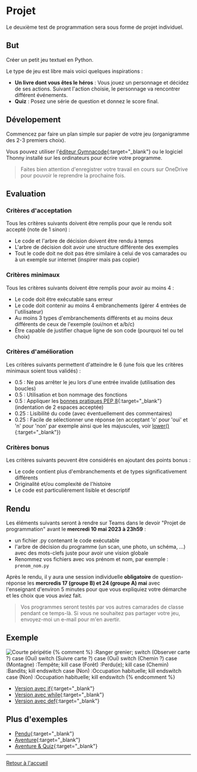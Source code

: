# Projet

Le deuxième test de programmation sera sous forme de projet individuel. 

## But

Créer un petit jeu textuel en Python. 

Le type de jeu est libre mais voici quelques inspirations :
- **Un livre dont vous êtes le héros** : Vous jouez un personnage et décidez de ses actions. Suivant l'action choisie, le personnage va rencontrer différent événements. 
- **Quiz** : Posez une série de question et donnez le score final. 

## Dévelopement

Commencez par faire un plan simple sur papier de votre jeu (organigramme des 2-3 premiers choix). 

Vous pouvez utiliser l'[éditeur Gymnacode](https://gymnacode.web.app/editor){:target="_blank"} ou le logiciel Thonny installé sur les ordinateurs pour écrire votre programme. 

> Faites bien attention d'enregistrer votre travail en cours sur OneDrive pour pouvoir le reprendre la prochaine fois. 

## Evaluation

### Critères d'acceptation

Tous les critères suivants doivent être remplis pour que le rendu soit accepté (note de 1 sinon) : 

- Le code et l'arbre de décision doivent être rendu à temps
- L'arbre de décision doit avoir une structure différente des exemples
- Tout le code doit ne doit pas être similaire à celui de vos camarades ou à un exemple sur internet (inspirer mais pas copier)

### Critères minimaux

Tous les critères suivants doivent être remplis pour avoir au moins 4 : 

- Le code doit être exécutable sans erreur
- Le code doit contenir au moins 4 embranchements (gérer 4 entrées de l'utilisateur)
- Au moins 3 types d'embranchements différents et au moins deux différents de ceux de l'exemple (oui/non et a/b/c)
- Être capable de justifier chaque ligne de son code (pourquoi tel ou tel choix)

### Critères d'amélioration

Les critères suivants permettent d'atteindre le 6 (une fois que les critères minimaux soient tous validés) :

- 0.5  : Ne pas arrêter le jeu lors d'une entrée invalide (utilisation des boucles)
- 0.5  : Utilisation et bon nommage des fonctions
- 0.5  : Appliquer les [bonnes pratiques PEP 8](https://www.carnets.info/python/pep8/){:target="_blank"} (indentation de 2 espaces acceptée)
- 0.25 : Lisibilité du code (avec éventuellement des commentaires)
- 0.25 : Facile de sélectionner une réponse (en acceptant 'o' pour 'oui' et 'n' pour 'non' par exemple ainsi que les majuscules, voir [lower()](https://www.w3schools.com/python/ref_string_lower.asp){:target="_blank"})

### Critères bonus

Les critères suivants peuvent être considérés en ajoutant des points bonus :

- Le code contient plus d'embranchements et de types significativement différents
- Originalité et/ou complexité de l'histoire
- Le code est particulièrement lisible et descriptif

## Rendu

Les éléments suivants seront à rendre sur Teams dans le devoir "Projet de programmation" avant le **mercredi 10 mai 2023 à 23h59** :
- un fichier .py contenant le code exécutable
- l'arbre de décision du programme (un scan, une photo, un schéma, ...) avec des mots-clefs juste pour avoir une vision globale
- Renommez vos fichiers avec vos prénom et nom, par exemple : `prenom_nom.py`

Après le rendu, il y aura une session individuelle **obligatoire** de question-réponse les **mercredis 17 (groupe B) et 24 (groupe A) mai** avec l'enseignant d'environ 5 minutes pour que vous expliquiez votre démarche et les choix que vous aviez fait. 

> Vos programmes seront testés par vos autres camarades de classe pendant ce temps-là. Si vous ne souhaitez pas partager votre jeu, envoyez-moi un e-mail pour m'en avertir. 

## Exemple

![Courte péripétie](https://kroki.io/plantuml/svg/eNqFj0sOgkAMhvecoku4AixMNHHnI-oFhqGBRiikM4N38hpeTJTHgAmxy7_f96eNL4pzFMgFmVCSwDzI6gLCU2pQ2m6jlViETRRoZbDLHUUBwIhdHbWCHoJuFuBnRnhXYEU8Yh491GxVzuhzgPiGVfN6Wkxm4Z3K8sfd19JRC_OMkrkQoz9mf83C3CrOyJoVETnrP5l9eaw5gmEfn7R2jbJUMxQqJeuwLKf7hyJfsixYl7_ipL0BB7x4xA==)
{% comment %}
:Ranger grenier;
switch (Observer carte ?)
case (Oui)
  switch (Suivre carte ?)
    case (Oui)
      switch (Chemin ?)
        case (Montagne)
          :Tempête;
          kill
        case (Forêt)
          :Perdu(e);
          kill
        case (Chemin)
          :Bandits;
          kill
      endswitch
    case (Non) 
      :Occupation habituelle;
      kill
  endswitch
case (Non) 
  :Occupation habituelle;
  kill
endswitch
{% endcomment %}

- [Version avec if](https://gymnacode.web.app/editor?code=eNq1Vb1u2zAQ3v0UVy9OgLTZDQRFUXQoUKBL0Z2Szs4FNKkcSaHx03Ss%2Bgad9WK9o34sKzbQpaNA8r6f%2B%2B5UM7l4s%2F7kgI3bo3ERGh8ZYc%2FoCPlOPlOA6A8FHiEkhuQQGkKyFqE0HBEqDICuIfYuvIP17arui34tAnKDDNZMN6G2Uq7m7leA93J1VT56%2BgEPQK5O8uZj%2Frzxie6dd7dbLbeiHQzXHmAtR%2BvtCqCemIeNidFwpeSV4Qg3cGc8GH5OQl%2Bp1xhJmJQs9TLZqdIHUcTQ%2FQS7QVfJeRRSFT2nroXa9GX1Vc8b4F%2BYA1zkPmF%2BV4JV15ZUCT%2B1R4jTwMI06GKSXrzJNM8f1SYEeSJNYAy9tULwySd2XYtaQExupZxoanwAs9sZYu1UvAQodayoFqvIDeipwMGgCfnL7NYdmEYdn2q8svs5bcjCC5jcdMLEQbzAAzmh70Ogwgqf7QLjrdzfKp%2BcFDY1ZQRRm7uQHJTeKurBu2j20lJ0Dmnftcs6hdT5bEHsAZMEbgLV16W8VrP6eM5qZSwVNvR857n7HceAOznBJVA5I2y929%2BBGBQGUKtMVXJFux2VJN8yFoaycyFRw2rqYIx4RlB47rvZQ%2Fc5upY3c1%2Fcl1PaFnkzQ9rOo%2BM0WUfVqRQiHuqQ84JcCZdX%2BRDnuTdDXbNTJk6Dw0xN197grUjWK0MShDvqrFPQIxnPkCdQAfVIq2vjMqTbvOjsNjQwm1DQnikqloq%2BsU85h%2FMuRva1Au6RMYVxEcxl6TCfEnDW6tcCs2u5hHqkBVTLLBtRD4KkQxX1N2UWTU4BY5OuqSkv9if49Cj5UCNYNxEOK7nvFMYxNbp3x3kqjKXQteEK%2Bdn%2B1leFkcUWQ07baE0ty0k2oMtyhkl2AnuEgrHqD2c6Ai6o96roMA5ZH8iFYNmMFxZg%2FvUcT78JK2n03R95LJHr2qjDoqRMXityqAvNl2WqTST56cCjKSgmvT4acCJ4nd4Vbv%2BV2cjrKqu%2F%2BUeVIA%3D%3D){:target="_blank"}
- [Version avec while](https://gymnacode.web.app/editor?code=eNq1VU2PEzEMvfdXmLl0VyrsvRJCCHFAQuKCuCAOmRm3NUqTWScZ2P4ajpR%2FwHn%2BGHbmo7PtVtoLl0rT2H5%2Bzy9Ow%2BTiTfHeARu3ReMitD4ywpbREfJKPlOA6PclHiAkhuQQWkKyFqEyHBFqDICuJfYuvILidtH0RT%2BVAblFBmumSGislGu4%2Bx3gjYQuqp2nn%2FAaimLxY0daM%2F%2FhfARy8LXwiYoVFM674tt6ATDGk2uSYLzLnzcSdScht2uFX9BmDJO6WkATm4lpWJoYDddKVhmN7Q1cGfeG75PQVaoNRpLOK5Z6mdxU6a0owND9ArtEV8u5dlzTfeqO0Ji%2BrGb1PE%2BdC1OAZ3F9HluAJ%2FlOfX5RUnV3rKgWTjoCIUtD56ZFF5PM%2B0Wm9jipMSFIijTKGPrxCanvPrHrjqgFZJBHKSc6tD6A2WwMsbohPgUodawoJfIK2x49lTiIOiF%2FnEWtwLQ6panGxYju05IsPIDJxiJMHEQL3JOT9n0IVFrpZ32G8VLi19pPdiObhjKCsM2TSw4qbxV17100W7EBOoe07Y7ndUqp88GCyAMmCdwEqtmVZKtY%2FRWY1cpYSmzwycZz9yeOl8jJCZ4DVbOGrXfbFYhAYQC12qlSrmmzoUqtJVfPUFYuJGpZRR2EEc0ISs%2F9NHvo3kdnHr3iUqMeLfWnGm16zajmrryrJpueGdUUY%2FLcc04teVCBtPeI%2ByZkoyHXQuLCWDIy7lVUue1kptMtZaa2O97grWilIYOFhDTqIqKgR7ILQr7uCqhHWl0nniHd8kEXRUtDZxMK2keMynNGn9mnbOD5%2BCP7RgG3yJjCuHXmtHRznKzzyCOXBLNquYRqpAWUy8xUUQ%2BC2EoZ9ZFyiU22D2ObrrGpnpxP8GknxlIhWNceDu9FPymMo930URgvYmkshe4YrjQ%2Fe1w0qzSyRWPINh2laWSrybp1mc6wApzAHqBkrPvDofrigoju08uNmN%2B7w%2BltsuIy3%2F2VZLFSd4x6exTM5D0jh7rhfFWlxkSSlw52pqSYNLwntrgC%2B19B%2FwEHmp2P){:target="_blank"}
- [Version avec def](https://gymnacode.web.app/editor?code=eNrFVsGO00AMve9XmFzalQp7r4QQQhyQkLggLojDJHFbo3Qm65kJsF%2FDkfAHnPNj2JNJm3QrBCculZKx%2Fez33jitcQdkA7s6VoGcXd9ubwBalnfr4rUFNnaPxgboXGCEPaMl5I08Rg%2FBHUt8AB8ZokXoCKlpECrDAaFGD2g7Ymf9Myhuz2XflR65Q4bGnGKhbaRgy8MPDy9ScHVw9BWeQ1HIw5cDaeH0yrogLcPHwkUqNlBYZ4tP2vU5h2wbBehVelxL3J0E3W7HLmg3xUlxrTHmutzVWmOwWUQpRI6qqtgaZcpL4M1NLfwt3s3o%2B6AcJQIfzqM2w3dwwy9BkIGGPhgKgEKvuY8SJoed8%2FOKcDAlhajhI40Z89TtUi%2B%2FMiEYrlUy1WXCzYoxHg0nJBWsxUDSUsUy51KilwLH2k2zQlvLuVJe030cemjNWFaz%2FpNWpkMbIuO%2Fa3XOvBSqHvqKamFGzSiUUZ5%2FyoAnc4JSSmu8V21RePWjjYWYzy6yHXrUdDF0L8WES5XV7HaGWO9FuAYndRphWyQSykbsWOJSmLezmI1MozqfKjwS%2BT6uqIFvYNL1IozshSk8kviqdd5TKa6C7QLhqURvtZd0I9m0lOrLpEn5aKFyjWIenQ1mLzZCa5H2Q7%2BsUkqVNw0IMWCiQJ0ANbeSXKVpXAKzSglJh8ou2zkefoZpkVg5wSVMNWu2cXa%2FAaHGZ8hGu9Rha9rtqFJfyrXRKyc9%2BEgdK52ZEmGLoHQ8qjgC%2F6W7jXq71J%2Fqz%2FY2d%2BVdddXcJpt24uKatcscI71huBZQFRO4DnQy%2Fbnmpemt2vtBSVdGAh5bn2yLXAs1j2wqJuBRGZWwudgZzNQN%2FRpvhX09znYUGlFXO3k9ks3k0%2FJRMD3SyuqfBGdX33RtdZS7mm28PPRsgvfsYroAcwvJp6xVkD0yRj%2FtvfkYurvO9lv4bDlQYiilKx%2BarL3PTBn0wIstdYIxUq6%2FSQZk7OKs%2B0mRSwG8iwfxo07Lumkxf2hHKTBMLtWv6XRzS9OQH3p%2FpdvZF1kzSiNLO%2Fjk7ImHVtaobHc7fnbGfSF%2FACSrZKzHw9z48o%2FBb1IkvmE%3D){:target="_blank"}

## Plus d'exemples

- [Pendu](https://lesbricodeurs.fr/articles/jeu-du-pendu-python/){:target="_blank"}
- [Aventure](https://www.makeuseof.com/python-text-adventure-game-create/){:target="_blank"}
- [Aventure & Quiz](https://www.derekshidler.com/how-to-create-a-text-based-adventure-and-quiz-game-in-python/){:target="_blank"}

---

[Retour à l'accueil](../README.md)
